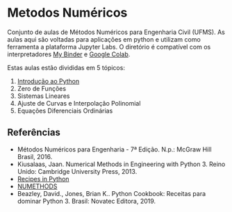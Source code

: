 # Metodos Numéricos

Conjunto de aulas de Métodos Numéricos para Engenharia Civil (UFMS). As aulas aqui são voltadas para aplicações em python e utilizam como ferramenta a plataforma Jupyter Labs. O diretório é compatível com os interpretadores [My Binder](https://mybinder.org/v2/gh/Worth-Option/Metodos_Numericos_UFMS/HEAD) e [Google Colab](https://colab.research.google.com/).

Estas aulas estão divididas em 5 tópicos:

1. [Introdução ao Python](https://mybinder.org/v2/gh/Worth-Option/Metodos_Numericos_UFMS/4b7e5736c0025e06e36a37a36b2cb51c64aeb628)
2. Zero de Funções
3. Sistemas Lineares
4. Ajuste de Curvas e Interpolação Polinomial
5. Equações Diferenciais Ordinárias

## Referências

- Métodos Numéricos para Engenharia - 7ª Edição. N.p.: McGraw Hill Brasil, 2016.
- Kiusalaas, Jaan. Numerical Methods in Engineering with Python 3. Reino Unido: Cambridge University Press, 2013.
- [Recipes in Python](http://obswww.unige.ch/~simond/Documentations/Python/recipes_in_python.html)
- [NUMETHODS](https://github.com/tiagoburiol/NUMETHODS)
- Beazley, David., Jones, Brian K.. Python Cookbook: Receitas para dominar Python 3. Brasil: Novatec Editora, 2019.
